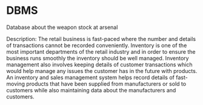 # DBMS
Database about the weapon stock at arsenal

Description:
          The retail business is fast-paced where the number and details of transactions cannot be recorded conveniently. Inventory is one of the most important departments of the retail industry and in order to ensure the business runs smoothly the inventory should be well managed. 
Inventory management also involves keeping details of customer transactions which would help manage any issues the customer has in the future with products. An inventory and sales management system helps record details of fast-moving products that have been supplied from manufacturers or sold to customers while also maintaining data about the manufacturers and customers. 
